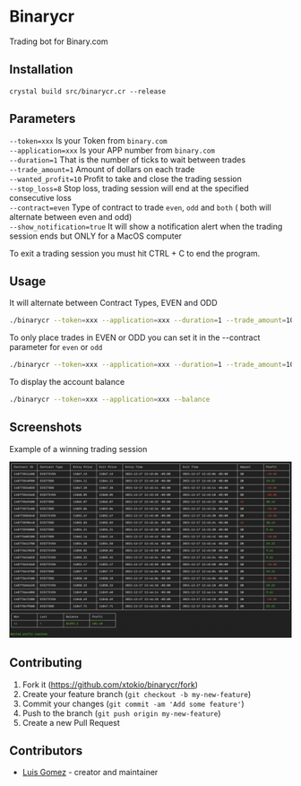 # Binarycr

Trading bot for Binary.com

## Installation

```crystal
crystal build src/binarycr.cr --release
```

## Parameters
`--token=xxx` Is your Token from `binary.com` <br>
`--application=xxx` Is your APP number from `binary.com` <br>
`--duration=1` That is the number of ticks to wait between trades <br>
`--trade_amount=1`   Amount of dollars on each trade <br>
`--wanted_profit=10`  Profit to take and close the trading session <br>
`--stop_loss=8`     Stop loss, trading session will end at the specified consecutive loss <br>
`--contract=even` Type of contract to trade `even`, `odd` and `both` ( both will alternate between even and odd) <br>
`--show_notification=true` It will show a notification alert when the trading session ends but ONLY for a MacOS computer

To exit a trading session you must hit CTRL + C to end the program. <br>

## Usage

It will alternate between Contract Types, EVEN and ODD
```bash
./binarycr --token=xxx --application=xxx --duration=1 --trade_amount=10 --wanted_profit=100 --stop_loss=8 --contract=both
```

To only place trades in EVEN or ODD you can set it in the --contract parameter for `even` or `odd`
```bash
./binarycr --token=xxx --application=xxx --duration=1 --trade_amount=10 --wanted_profit=100 --stop_loss=8 --contract=even
```

To display the account balance
```bash
./binarycr --token=xxx --application=xxx --balance
```

## Screenshots

Example of a winning trading session

![binary 01](screenshots/screen_shot_00.png)

## Contributing

1. Fork it (<https://github.com/xtokio/binarycr/fork>)
2. Create your feature branch (`git checkout -b my-new-feature`)
3. Commit your changes (`git commit -am 'Add some feature'`)
4. Push to the branch (`git push origin my-new-feature`)
5. Create a new Pull Request

## Contributors

- [Luis Gomez](https://github.com/xtokio) - creator and maintainer
